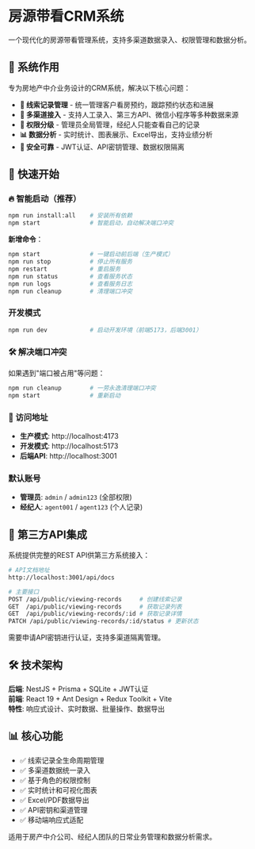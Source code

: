 # 房源带看CRM系统

一个现代化的房源带看管理系统，支持多渠道数据录入、权限管理和数据分析。

## 🎯 系统作用

专为房地产中介业务设计的CRM系统，解决以下核心问题：

- **📝 线索记录管理** - 统一管理客户看房预约，跟踪预约状态和进展
- **🔌 多渠道接入** - 支持人工录入、第三方API、微信小程序等多种数据来源  
- **👥 权限分级** - 管理员全局管理，经纪人只能查看自己的记录
- **📊 数据分析** - 实时统计、图表展示、Excel导出，支持业绩分析
- **🔐 安全可靠** - JWT认证、API密钥管理、数据权限隔离

## 🚀 快速开始

### 🔥 智能启动（推荐）
```bash
npm run install:all    # 安装所有依赖
npm start              # 智能启动，自动解决端口冲突
```

**新增命令**：
```bash
npm start              # 一键启动前后端（生产模式）
npm run stop           # 停止所有服务
npm restart            # 重启服务
npm run status         # 查看服务状态  
npm run logs           # 查看服务日志
npm run cleanup        # 清理端口冲突
```

### 开发模式
```bash
npm run dev            # 启动开发环境（前端5173，后端3001）
```

### 🛠️ 解决端口冲突
如果遇到"端口被占用"等问题：
```bash
npm run cleanup        # 一劳永逸清理端口冲突
npm start              # 重新启动
```

### 📍 访问地址
- **生产模式**: http://localhost:4173
- **开发模式**: http://localhost:5173
- **后端API**: http://localhost:3001

### 默认账号
- **管理员**: `admin` / `admin123` (全部权限)
- **经纪人**: `agent001` / `agent123` (个人记录)

## 📱 第三方API集成

系统提供完整的REST API供第三方系统接入：

```bash
# API文档地址
http://localhost:3001/api/docs

# 主要接口
POST /api/public/viewing-records     # 创建线索记录
GET  /api/public/viewing-records     # 获取记录列表  
GET  /api/public/viewing-records/:id # 获取记录详情
PATCH /api/public/viewing-records/:id/status # 更新状态
```

需要申请API密钥进行认证，支持多渠道隔离管理。

## 🛠 技术架构

**后端**: NestJS + Prisma + SQLite + JWT认证  
**前端**: React 19 + Ant Design + Redux Toolkit + Vite  
**特性**: 响应式设计、实时数据、批量操作、数据导出

## 📊 核心功能

- ✅ 线索记录全生命周期管理
- ✅ 多渠道数据统一录入  
- ✅ 基于角色的权限控制
- ✅ 实时统计和可视化图表
- ✅ Excel/PDF数据导出
- ✅ API密钥和渠道管理
- ✅ 移动端响应式适配

适用于房产中介公司、经纪人团队的日常业务管理和数据分析需求。